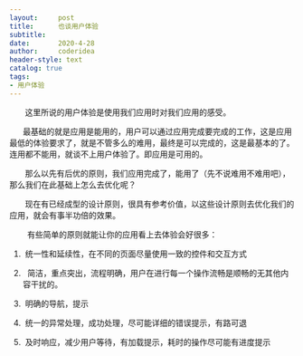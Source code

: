```yaml
---
layout:     post
title:      也谈用户体验
subtitle:   
date:       2020-4-28
author:     coderidea
header-style: text
catalog: true
tags:
- 用户体验
--- 
```

<p>       这里所说的用户体验是使用我们应用时对我们应用的感受。</p>

<p>      最基础的就是应用是能用的，用户可以通过应用完成要完成的工作，这是应用最低的体验要求了，就是不管多么的难用，最终是可以完成的，这是最基本的了。连用都不能用，就谈不上用户体验了。即应用是可用的。</p>

<p>       那么以先有后优的原则，我们应用完成了，能用了（先不说难用不难用吧），那么我们在此基础上怎么去优化呢？</p>

<p>       现在有已经成型的设计原则，很具有参考价值，以这些设计原则去优化我们的应用，就会有事半功倍的效果。</p>

<p>        有些简单的原则就能让你的应用看上去体验会好很多：</p>

<ol><li>
	<p> 统一性和延续性，在不同的页面尽量使用一致的控件和交互方式</p>
	</li>
	<li>
	<p>  简洁，重点突出，流程明确，用户在进行每一个操作流畅是顺畅的无其他内容干扰的。</p>
	</li>
	<li>
	<p> 明确的导航，提示</p>
	</li>
	<li>
	<p> 统一的异常处理，成功处理，尽可能详细的错误提示，有路可退</p>
	</li>
	<li>
	<p> 及时响应，减少用户等待，有加载提示，耗时的操作尽可能有进度提示</p>
	</li>
</ol>